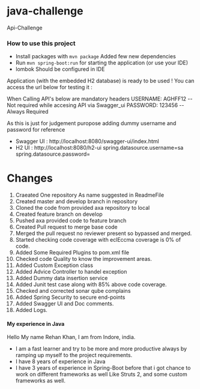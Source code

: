 # java-challenge
Api-Challenge

### How to use this project

- Install packages with `mvn package` Added few new dependencies
- Run `mvn spring-boot:run` for starting the application (or use your IDE)
- lombok Should be configured in IDE 

Application (with the embedded H2 database) is ready to be used ! You can access the url below for testing it :

When Calling API's  below are mandatory headers
USERNAME: AGHFF12 --Not required while accesing API via Swagger_ui
PASSWORD: 123456 -- Always Required


As this is just for judgement puropose adding dummy username and password for reference
- Swagger UI : http://localhost:8080/swagger-ui/index.html
- H2 UI : http://localhost:8080/h2-ui
spring.datasource.username=sa
spring.datasource.password=

# Changes

 1. Craeated One repository As name suggested in ReadmeFile
 2. Created master and develop branch in repository
 3. Cloned the code from provided axa repository to local
 4. Created feature branch on develop
 5. Pushed axa provided code to feature branch
 6. Created Pull request to merge base code
 7. Merged the pull request no reviewer present so bypassed and merged.
 8. Started checking code coverage with eclEccma coverage is 0% of code.
 9. Added Some Required Plugins to pom.xml file
10. Checked code Quality to know the improvement areas.
11. Added Custom Exception class
12. Added Advice Controller to handel exception
13. Added Dummy data insertion service
14. Added Junit test case along with 85% above code coverage.
15. Checked and corrected sonar qube complains
16. Added Spring Security to secure end-points
17. Added Swagger UI and Doc comments.
18. Added Logs.

#### My experience in Java
Hello My name Rehan Khan, I am from Indore, india.
- I am a fast learner and try to be more and more productive always by ramping up myself to the project requirements.
- I have 8 years of experience in Java
- I have 3 years of experience in Spring-Boot before that i got chance to work on different frameworks as well
  Like Struts 2, and some custom frameworks as well. 
  
